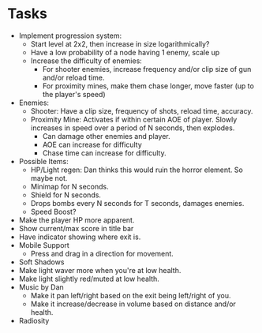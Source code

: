 Tasks
=====

 * Implement progression system:
    * Start level at 2x2, then increase in size logarithmically?
    * Have a low probability of a node having 1 enemy, scale up
    * Increase the difficulty of enemies:
        * For shooter enemies, increase frequency and/or clip size of gun and/or reload time.
        * For proximity mines, make them chase longer, move faster (up to the player's speed)
 * Enemies:
    * Shooter: Have a clip size, frequency of shots, reload time, accuracy.
    * Proximity Mine: Activates if within certain AOE of player.  Slowly increases in speed over a period of N seconds, then explodes.  
        * Can damage other enemies and player.
        * AOE can increase for difficulty
        * Chase time can increase for difficulty.
 * Possible Items: 
    * HP/Light regen: Dan thinks this would ruin the horror element.  So maybe not.
    * Minimap for N seconds.
    * Shield for N seconds.
    * Drops bombs every N seconds for T seconds, damages enemies.
    * Speed Boost?
 * Make the player HP more apparent.
 * Show current/max score in title bar
 * Have indicator showing where exit is.
 * Mobile Support 
    * Press and drag in a direction for movement.
 * Soft Shadows
 * Make light waver more when you're at low health.
 * Make light slightly red/muted at low health.
 * Music by Dan
    * Make it pan left/right based on the exit being left/right of you.
    * Make it increase/decrease in volume based on distance and/or health.
 * Radiosity